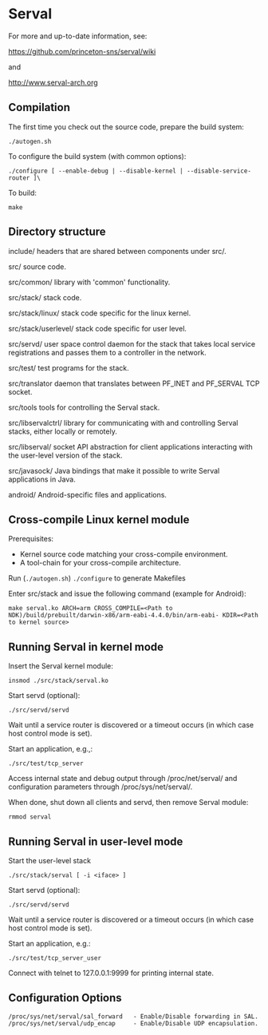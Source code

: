 Serval
======

For more and up-to-date information, see:

https://github.com/princeton-sns/serval/wiki

and 

http://www.serval-arch.org

Compilation
-----------

The first time you check out the source code, prepare the build
system:

```
./autogen.sh
```

To configure the build system (with common options):

```
./configure [ --enable-debug | --disable-kernel | --disable-service-router ]\
```

To build:

```
make
```

Directory structure
-------------------
include/		headers that are shared between components under src/.

src/			source code.

src/common/ 		library with 'common' functionality.

src/stack/		stack code.

src/stack/linux/	stack code specific for the linux kernel.

src/stack/userlevel/	stack code specific for user level.


src/servd/		user space control daemon for the stack that takes local service
			registrations and passes them to a controller in the network. 

src/test/		test programs for the stack.

src/translator          daemon that translates between PF_INET and PF_SERVAL TCP socket.

src/tools               tools for controlling the Serval stack.

src/libservalctrl/      library for communicating with and controlling Serval stacks, 
			either locally or remotely.

src/libserval/		socket API abstraction for client applications interacting 
			with the user-level version of the stack.

src/javasock/		Java bindings that make it possible to write Serval 
			applications in Java.

android/		Android-specific files and applications.
	
Cross-compile Linux kernel module
---------------------------------

Prerequisites:

* Kernel source code matching your cross-compile environment.
* A tool-chain for your cross-compile architecture.

Run (```./autogen.sh```) ```./configure``` to generate Makefiles

Enter src/stack and issue the following command (example for Android):

```
make serval.ko ARCH=arm CROSS_COMPILE=<Path to NDK)/build/prebuilt/darwin-x86/arm-eabi-4.4.0/bin/arm-eabi- KDIR=<Path to kernel source>
```


Running Serval in kernel mode
-----------------------------

Insert the Serval kernel module:

```
insmod ./src/stack/serval.ko
```

Start servd (optional):

```
./src/servd/servd
```

Wait until a service router is discovered or a timeout occurs (in
which case host control mode is set).

Start an application, e.g.,:

```
./src/test/tcp_server
```

Access internal state and debug output through /proc/net/serval/ and
configuration parameters through /proc/sys/net/serval/.

When done, shut down all clients and servd, then remove Serval module:

```
rmmod serval
```

Running Serval in user-level mode
---------------------------------

Start the user-level stack

```
./src/stack/serval [ -i <iface> ]
```

Start servd (optional):

```
./src/servd/servd
```

Wait until a service router is discovered or a timeout occurs (in
which case host control mode is set).

Start an application, e.g.:

```
./src/test/tcp_server_user
```

Connect with telnet to 127.0.0.1:9999 for printing internal state.


Configuration Options
---------------------

```
/proc/sys/net/serval/sal_forward   - Enable/Disable forwarding in SAL.
/proc/sys/net/serval/udp_encap     - Enable/Disable UDP encapsulation.
```
